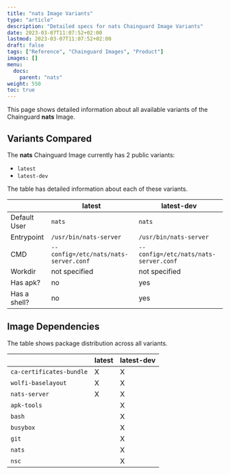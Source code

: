 ```yaml
---
title: "nats Image Variants"
type: "article"
description: "Detailed specs for nats Chainguard Image Variants"
date: 2023-03-07T11:07:52+02:00
lastmod: 2023-03-07T11:07:52+02:00
draft: false
tags: ["Reference", "Chainguard Images", "Product"]
images: []
menu:
  docs:
    parent: "nats"
weight: 550
toc: true
---
```


This page shows detailed information about all available variants of the Chainguard **nats** Image.

## Variants Compared
The **nats** Chainguard Image currently has 2 public variants: 

- `latest`
- `latest-dev`

The table has detailed information about each of these variants.

|              | latest                                | latest-dev                            |
|--------------|---------------------------------------|---------------------------------------|
| Default User | `nats`                                | `nats`                                |
| Entrypoint   | `/usr/bin/nats-server`                | `/usr/bin/nats-server`                |
| CMD          | `--config=/etc/nats/nats-server.conf` | `--config=/etc/nats/nats-server.conf` |
| Workdir      | not specified                         | not specified                         |
| Has apk?     | no                                    | yes                                   |
| Has a shell? | no                                    | yes                                   |

## Image Dependencies
The table shows package distribution across all variants.

|                          | latest | latest-dev |
|--------------------------|--------|------------|
| `ca-certificates-bundle` | X      | X          |
| `wolfi-baselayout`       | X      | X          |
| `nats-server`            | X      | X          |
| `apk-tools`              |        | X          |
| `bash`                   |        | X          |
| `busybox`                |        | X          |
| `git`                    |        | X          |
| `nats`                   |        | X          |
| `nsc`                    |        | X          |
